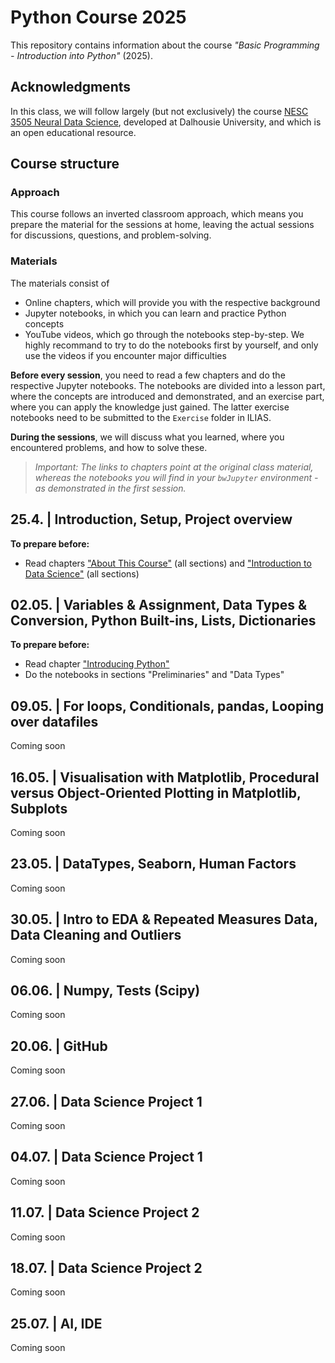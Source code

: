 # Python Course 2025
This repository contains information about the course _"Basic Programming - Introduction into Python"_ (2025).  

## Acknowledgments
In this class, we will follow largely (but not exclusively) the course [NESC 3505 Neural Data Science](https://neuraldatascience.io/intro.html), developed at Dalhousie University, and which is an open educational resource.

## Course structure
### Approach
This course follows an inverted classroom approach, which means you prepare the material for the sessions at home, leaving the actual sessions for discussions, questions, and problem-solving.

### Materials
The materials consist of
- Online chapters, which will provide you with the respective background
- Jupyter notebooks, in which you can learn and practice Python concepts
- YouTube videos, which go through the notebooks step-by-step. We highly recommand to try to do the notebooks first by yourself, and only use the videos if you encounter major difficulties

__Before every session__, you need to read a few chapters and do the respective Jupyter notebooks. The notebooks are divided into a lesson part, where the concepts are introduced and demonstrated, and an exercise part, where you can apply the knowledge just gained. The latter exercise notebooks need to be submitted to the `Exercise` folder in ILIAS.

__During the sessions__, we will discuss what you learned, where you encountered problems, and how to solve these.

> _Important: The links to chapters point at the original class material, whereas the notebooks you will find in your `bwJupyter` environment - as demonstrated in the first session._

## 25.4. | Introduction, Setup, Project overview
__To prepare before:__
- Read chapters ["About This Course"](https://neuraldatascience.io/1-intro/why.html) (all sections) and ["Introduction to Data Science"](https://neuraldatascience.io/2-nds/introduction.html) (all sections)

## 02.05. | Variables & Assignment, Data Types & Conversion, Python Built-ins, Lists, Dictionaries
__To prepare before:__
- Read chapter ["Introducing Python"](https://neuraldatascience.io/3-python/introduction.html)
- Do the notebooks in sections "Preliminaries" and "Data Types"

## 09.05. | For loops, Conditionals, pandas, Looping over datafiles
Coming soon

## 16.05. | Visualisation with Matplotlib, Procedural versus Object-Oriented Plotting in Matplotlib, Subplots
Coming soon

## 23.05. | DataTypes, Seaborn, Human Factors
Coming soon

## 30.05. | Intro to EDA & Repeated Measures Data, Data Cleaning and Outliers
Coming soon

## 06.06. | Numpy, Tests (Scipy)
Coming soon

## 20.06. | GitHub
Coming soon

## 27.06. | Data Science Project 1
Coming soon

## 04.07. | Data Science Project 1
Coming soon

## 11.07. | Data Science Project 2
Coming soon

## 18.07. | Data Science Project 2
Coming soon

## 25.07. | AI, IDE
Coming soon


